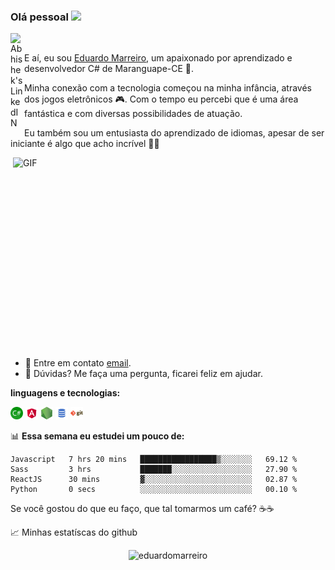 ### Olá pessoal <img src="https://media.giphy.com/media/hvRJCLFzcasrR4ia7z/giphy.gif" width="25px">
<a href="https://www.linkedin.com/in/eduardomarreiro/">
  <img align="left" alt="Abhishek's LinkedIN" width="22px" src="https://raw.githubusercontent.com/peterthehan/peterthehan/master/assets/linkedin.svg" />
</a>



<br />

E aí, eu sou [Eduardo Marreiro](https://eduardomarreiro.me/), um apaixonado por aprendizado e desenvolvedor C# de Maranguape-CE 🌄. 

Minha conexão com a tecnologia começou na minha infância, através dos jogos eletrônicos 🎮. Com o tempo eu percebi que é uma área fantástica e com diversas possibilidades de atuação. 

Eu também sou um entusiasta do aprendizado de idiomas, apesar de ser iniciante é algo que acho incrível 🤩🤩

<img align="right" alt="GIF" src="https://github.com/abhisheknaiidu/abhisheknaiidu/blob/master/code.gif?raw=true" width="500" height="320" />
    
- 💼 Entre em contato [email](mailto:eduardo4pc@outlook.com).
- 💬 Dúvidas? Me faça uma pergunta, ficarei feliz em ajudar.

**linguagens e tecnologias:**  

<code><img height="20" src="https://raw.githubusercontent.com/github/explore/80688e429a7d4ef2fca1e82350fe8e3517d3494d/topics/csharp/csharp.png"></code>
<code><img height="20" src="https://raw.githubusercontent.com/github/explore/80688e429a7d4ef2fca1e82350fe8e3517d3494d/topics/angular/angular.png"></code>
<code><img height="20" src="https://raw.githubusercontent.com/github/explore/80688e429a7d4ef2fca1e82350fe8e3517d3494d/topics/nodejs/nodejs.png"></code>
<code><img height="20" src="https://raw.githubusercontent.com/github/explore/80688e429a7d4ef2fca1e82350fe8e3517d3494d/topics/sql/sql.png"></code>
<code><img height="20" src="https://raw.githubusercontent.com/github/explore/80688e429a7d4ef2fca1e82350fe8e3517d3494d/topics/git/git.png"></code>

📊 **Essa semana eu estudei um pouco de:**
<!--START_SECTION:waka-->

```text
Javascript   7 hrs 20 mins   █████████████████▒░░░░░░░   69.12 %
Sass         3 hrs           ███████░░░░░░░░░░░░░░░░░░   27.90 %
ReactJS      30 mins         ▓░░░░░░░░░░░░░░░░░░░░░░░░   02.87 %
Python       0 secs          ░░░░░░░░░░░░░░░░░░░░░░░░░   00.10 %
```

<!--END_SECTION:waka-->

Se você gostou do que eu faço, que tal tomarmos um café? ☕️☕️

📈 Minhas estatíscas do github

<p align="center"> <img src="https://github-readme-stats.vercel.app/api?username=eduardomarreiro&show_icons=true&theme=gotham" alt="eduardomarreiro" />




